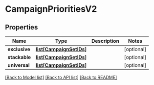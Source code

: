 # CampaignPrioritiesV2

## Properties
Name | Type | Description | Notes
------------ | ------------- | ------------- | -------------
**exclusive** | [**list[CampaignSetIDs]**](CampaignSetIDs.md) |  | [optional] 
**stackable** | [**list[CampaignSetIDs]**](CampaignSetIDs.md) |  | [optional] 
**universal** | [**list[CampaignSetIDs]**](CampaignSetIDs.md) |  | [optional] 

[[Back to Model list]](../README.md#documentation-for-models) [[Back to API list]](../README.md#documentation-for-api-endpoints) [[Back to README]](../README.md)


